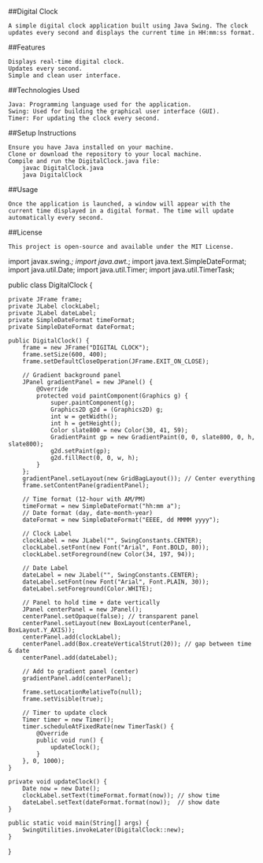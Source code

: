 ##Digital Clock 

    A simple digital clock application built using Java Swing. The clock updates every second and displays the current time in HH:mm:ss format.

##Features

    Displays real-time digital clock.
    Updates every second.
    Simple and clean user interface.
##Technologies Used

    Java: Programming language used for the application.
    Swing: Used for building the graphical user interface (GUI).
    Timer: For updating the clock every second.
##Setup Instructions

    Ensure you have Java installed on your machine.
    Clone or download the repository to your local machine.
    Compile and run the DigitalClock.java file:
        javac DigitalClock.java
        java DigitalClock

##Usage

    Once the application is launched, a window will appear with the current time displayed in a digital format. The time will update automatically every second.

##License

    This project is open-source and available under the MIT License.













    
import javax.swing.*;
import java.awt.*;
import java.text.SimpleDateFormat;
import java.util.Date;
import java.util.Timer;
import java.util.TimerTask;

public class DigitalClock {

    private JFrame frame;
    private JLabel clockLabel;
    private JLabel dateLabel;
    private SimpleDateFormat timeFormat;
    private SimpleDateFormat dateFormat;

    public DigitalClock() {
        frame = new JFrame("DIGITAL CLOCK");
        frame.setSize(600, 400);
        frame.setDefaultCloseOperation(JFrame.EXIT_ON_CLOSE);

        // Gradient background panel
        JPanel gradientPanel = new JPanel() {
            @Override
            protected void paintComponent(Graphics g) {
                super.paintComponent(g);
                Graphics2D g2d = (Graphics2D) g;
                int w = getWidth();
                int h = getHeight();
                Color slate800 = new Color(30, 41, 59);
                GradientPaint gp = new GradientPaint(0, 0, slate800, 0, h, slate800);
                g2d.setPaint(gp);
                g2d.fillRect(0, 0, w, h);
            }
        };
        gradientPanel.setLayout(new GridBagLayout()); // Center everything
        frame.setContentPane(gradientPanel);

        // Time format (12-hour with AM/PM)
        timeFormat = new SimpleDateFormat("hh:mm a");
        // Date format (day, date-month-year)
        dateFormat = new SimpleDateFormat("EEEE, dd MMMM yyyy");

        // Clock Label
        clockLabel = new JLabel("", SwingConstants.CENTER);
        clockLabel.setFont(new Font("Arial", Font.BOLD, 80));
        clockLabel.setForeground(new Color(34, 197, 94));

        // Date Label
        dateLabel = new JLabel("", SwingConstants.CENTER);
        dateLabel.setFont(new Font("Arial", Font.PLAIN, 30));
        dateLabel.setForeground(Color.WHITE);

        // Panel to hold time + date vertically
        JPanel centerPanel = new JPanel();
        centerPanel.setOpaque(false); // transparent panel
        centerPanel.setLayout(new BoxLayout(centerPanel, BoxLayout.Y_AXIS));
        centerPanel.add(clockLabel);
        centerPanel.add(Box.createVerticalStrut(20)); // gap between time & date
        centerPanel.add(dateLabel);

        // Add to gradient panel (center)
        gradientPanel.add(centerPanel);

        frame.setLocationRelativeTo(null);
        frame.setVisible(true);

        // Timer to update clock
        Timer timer = new Timer();
        timer.scheduleAtFixedRate(new TimerTask() {
            @Override
            public void run() {
                updateClock();
            }
        }, 0, 1000);
    }

    private void updateClock() {
        Date now = new Date();
        clockLabel.setText(timeFormat.format(now)); // show time
        dateLabel.setText(dateFormat.format(now));  // show date
    }

    public static void main(String[] args) {
        SwingUtilities.invokeLater(DigitalClock::new);
    }
}

